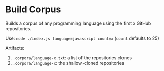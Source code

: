 # Build Corpus

Builds a corpus of any programming language using the first x GitHub
repositories.

Use: `node ./index.js language=javascript count=x` (`count` defaults to 25)

Artifacts:

1. `.corpora/language-x.txt`: a list of the repositories clones
2. `.corpora/language-x`: the shallow-cloned repositories
